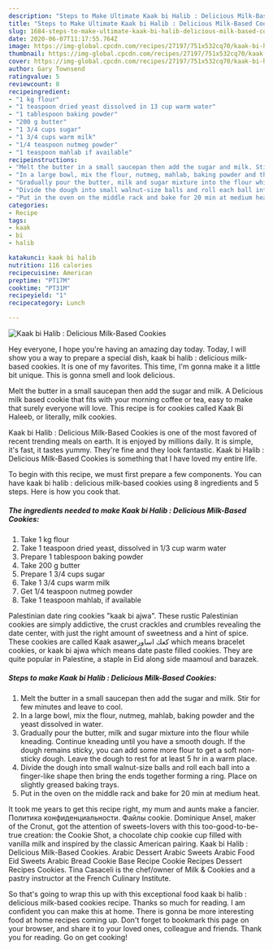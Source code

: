 ```yaml
---
description: "Steps to Make Ultimate Kaak bi Halib : Delicious Milk-Based Cookies"
title: "Steps to Make Ultimate Kaak bi Halib : Delicious Milk-Based Cookies"
slug: 1684-steps-to-make-ultimate-kaak-bi-halib-delicious-milk-based-cookies
date: 2020-06-07T11:17:55.764Z
image: https://img-global.cpcdn.com/recipes/27197/751x532cq70/kaak-bi-halib-delicious-milk-based-cookies-recipe-main-photo.jpg
thumbnail: https://img-global.cpcdn.com/recipes/27197/751x532cq70/kaak-bi-halib-delicious-milk-based-cookies-recipe-main-photo.jpg
cover: https://img-global.cpcdn.com/recipes/27197/751x532cq70/kaak-bi-halib-delicious-milk-based-cookies-recipe-main-photo.jpg
author: Gary Townsend
ratingvalue: 5
reviewcount: 8
recipeingredient:
- "1 kg flour"
- "1 teaspoon dried yeast dissolved in 13 cup warm water"
- "1 tablespoon baking powder"
- "200 g butter"
- "1 3/4 cups sugar"
- "1 3/4 cups warm milk"
- "1/4 teaspoon nutmeg powder"
- "1 teaspoon mahlab if available"
recipeinstructions:
- "Melt the butter in a small saucepan then add the sugar and milk. Stir for few minutes and leave to cool."
- "In a large bowl, mix the flour, nutmeg, mahlab, baking powder and the yeast dissolved in water."
- "Gradually pour the butter, milk and sugar mixture into the flour while kneading. Continue kneading until you have a smooth dough. If the dough remains sticky, you can add some more flour to get a soft non-sticky dough. Leave the dough to rest for at least 5 hr in a warm place."
- "Divide the dough into small walnut-size balls and roll each ball into a finger-like shape then bring the ends together forming a ring. Place on slightly greased baking trays."
- "Put in the oven on the middle rack and bake for 20 min at medium heat."
categories:
- Recipe
tags:
- kaak
- bi
- halib

katakunci: kaak bi halib 
nutrition: 116 calories
recipecuisine: American
preptime: "PT17M"
cooktime: "PT31M"
recipeyield: "1"
recipecategory: Lunch

---
```



![Kaak bi Halib : Delicious Milk-Based Cookies](https://img-global.cpcdn.com/recipes/27197/751x532cq70/kaak-bi-halib-delicious-milk-based-cookies-recipe-main-photo.jpg)

Hey everyone, I hope you're having an amazing day today. Today, I will show you a way to prepare a special dish, kaak bi halib : delicious milk-based cookies. It is one of my favorites. This time, I'm gonna make it a little bit unique. This is gonna smell and look delicious.

Melt the butter in a small saucepan then add the sugar and milk. A Delicious milk based cookie that fits with your morning coffee or tea, easy to make that surely everyone will love. This recipe is for cookies called Kaak Bi Haleeb, or literally, milk cookies.

Kaak bi Halib : Delicious Milk-Based Cookies is one of the most favored of recent trending meals on earth. It is enjoyed by millions daily. It is simple, it's fast, it tastes yummy. They're fine and they look fantastic. Kaak bi Halib : Delicious Milk-Based Cookies is something that I have loved my entire life.


To begin with this recipe, we must first prepare a few components. You can have kaak bi halib : delicious milk-based cookies using 8 ingredients and 5 steps. Here is how you cook that.

<!--inarticleads1-->

##### The ingredients needed to make Kaak bi Halib : Delicious Milk-Based Cookies:

1. Take 1 kg flour
1. Take 1 teaspoon dried yeast, dissolved in 1/3 cup warm water
1. Prepare 1 tablespoon baking powder
1. Take 200 g butter
1. Prepare 1 3/4 cups sugar
1. Take 1 3/4 cups warm milk
1. Get 1/4 teaspoon nutmeg powder
1. Take 1 teaspoon mahlab, if available


Palestinian date ring cookies &#34;kaak bi ajwa&#34;. These rustic Palestinian cookies are simply addictive, the crust crackles and crumbles revealing the date center, with just the right amount of sweetness and a hint of spice. These cookies are called Kaak asawerكعك اساور which means bracelet cookies, or kaak bi ajwa which means date paste filled cookies. They are quite popular in Palestine, a staple in Eid along side maamoul and barazek. 

<!--inarticleads2-->

##### Steps to make Kaak bi Halib : Delicious Milk-Based Cookies:

1. Melt the butter in a small saucepan then add the sugar and milk. Stir for few minutes and leave to cool.
1. In a large bowl, mix the flour, nutmeg, mahlab, baking powder and the yeast dissolved in water.
1. Gradually pour the butter, milk and sugar mixture into the flour while kneading. Continue kneading until you have a smooth dough. If the dough remains sticky, you can add some more flour to get a soft non-sticky dough. Leave the dough to rest for at least 5 hr in a warm place.
1. Divide the dough into small walnut-size balls and roll each ball into a finger-like shape then bring the ends together forming a ring. Place on slightly greased baking trays.
1. Put in the oven on the middle rack and bake for 20 min at medium heat.


It took me years to get this recipe right, my mum and aunts make a fancier. Политика конфиденциальности. Файлы cookie. Dominique Ansel, maker of the Cronut, got the attention of sweets-lovers with this too-good-to-be-true creation: the Cookie Shot, a chocolate chip cookie cup filled with vanilla milk and inspired by the classic American pairing. Kaak bi Halib : Delicious Milk-Based Cookies. Arabic Dessert Arabic Sweets Arabic Food Eid Sweets Arabic Bread Cookie Base Recipe Cookie Recipes Dessert Recipes Cookies. Tina Casaceli is the chef/owner of Milk &amp; Cookies and a pastry instructor at the French Culinary Institute. 

So that's going to wrap this up with this exceptional food kaak bi halib : delicious milk-based cookies recipe. Thanks so much for reading. I am confident you can make this at home. There is gonna be more interesting food at home recipes coming up. Don't forget to bookmark this page on your browser, and share it to your loved ones, colleague and friends. Thank you for reading. Go on get cooking!
